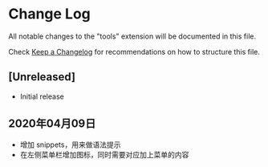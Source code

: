 # Change Log

All notable changes to the "tools" extension will be documented in this file.

Check [Keep a Changelog](http://keepachangelog.com/) for recommendations on how to structure this file.

## [Unreleased]

- Initial release


## 2020年04月09日

- 增加 snippets，用来做语法提示
- 在左侧菜单栏增加图标，同时需要对应加上菜单的内容